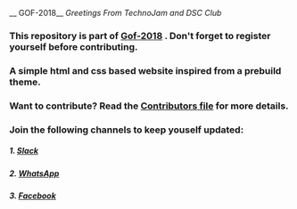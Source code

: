 __ GOF-2018__
_Greetings From TechnoJam and DSC Club_


### This repository is part of [Gof-2018](http://gof.technojam.tech) . Don't forget to register yourself before contributing.

### A simple html and css based website inspired from a prebuild theme.

### Want to contribute? Read the [Contributors file](/contributors.md) for more details.   
### Join the following channels to keep youself updated:
	
##### 1. [Slack](https://join.slack.com/t/gudevs/shared_invite/enQtNDI4ODY5ODM4NzI3LTg3ZTNkYzhiODIyYmU5Y2VmMGRjMDBjZTQxOTI4NGE2NTZlMzQwZjhmOWFmMmIyMGEwNDNjOTE5YTQ4MDk4MjI)
##### 2. [WhatsApp](https://chat.whatsapp.com/8KQi05Jte7I3rXoTDXCysT)

##### 3. [Facebook](https://www.facebook.com/technojam.scse/)
